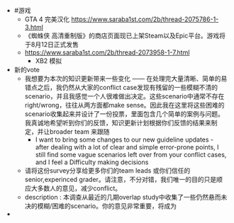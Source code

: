 - #游戏
	- GTA 4 完美汉化 https://www.saraba1st.com/2b/thread-2075786-1-3.html
	- 《蜘蛛侠 高清重制版》的商店页面现已上架Steam以及Epic平台。游戏将于8月12日正式发售
	- https://www.saraba1st.com/2b/thread-2073958-1-7.html
		- XB2 模拟
- 新的vote
	- 我想要为本次的知识更新带来一些变化 —— 在处理完大量清晰、简单的易错点之后，我仍然从大家的conflict case发现有残留的一些模糊不清的scenario，并且我感觉一个人很难做出决定。这些scenario中通常不存在right/wrong，往往从两方面都make sense。因此我在这里将这些困难的scenario收集起来并设计了一份投票，里面包含几个简单的案例与问题。我真诚地希望听到你们的反馈，知识更新计划根据你们反馈的结果来制定，并让broader team 来跟随
		- I want to bring some changes to our new guideline updates - after dealing with a lot of clear and simple error-prone points, I still find some vague scenarios left over from your conflict cases, and I feel a Difficulty making decisions
	- 请将这份survey分享给更多你们的team leads 或你们信任的senior,experinced grader。请注意，不分对错，我们唯一的目的只是顺应大多数人的意见，减少conflict。
	- description : 本调查从最近的几期overlap study中收集了一些仍然悬而未决的模糊/困难的scenario。你的意见非常重要，将成为
-